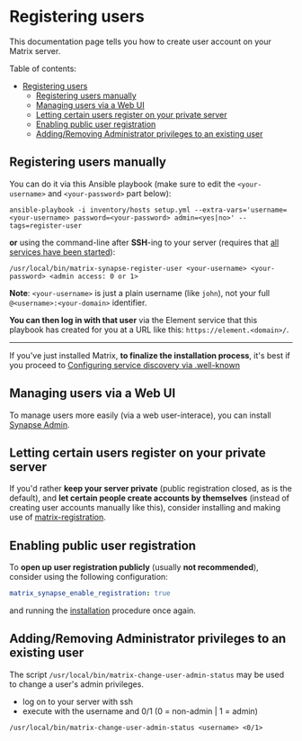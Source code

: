 # Registering users

This documentation page tells you how to create user account on your Matrix server.

Table of contents:

- [Registering users](#registering-users)
	- [Registering users manually](#registering-users-manually)
	- [Managing users via a Web UI](#managing-users-via-a-web-ui)
	- [Letting certain users register on your private server](#letting-certain-users-register-on-your-private-server)
	- [Enabling public user registration](#enabling-public-user-registration)
	- [Adding/Removing Administrator privileges to an existing user](#addingremoving-administrator-privileges-to-an-existing-user)


## Registering users manually

You can do it via this Ansible playbook (make sure to edit the `<your-username>` and `<your-password>` part below):

```
ansible-playbook -i inventory/hosts setup.yml --extra-vars='username=<your-username> password=<your-password> admin=<yes|no>' --tags=register-user
```

**or** using the command-line after **SSH**-ing to your server (requires that [all services have been started](#starting-the-services)):

```
/usr/local/bin/matrix-synapse-register-user <your-username> <your-password> <admin access: 0 or 1>
```

**Note**: `<your-username>` is just a plain username (like `john`), not your full `@<username>:<your-domain>` identifier.

**You can then log in with that user** via the Element service that this playbook has created for you at a URL like this: `https://element.<domain>/`.

-----

If you've just installed Matrix, **to finalize the installation process**, it's best if you proceed to [Configuring service discovery via .well-known](configuring-well-known.md)


## Managing users via a Web UI

To manage users more easily (via a web user-interace), you can install [Synapse Admin](configuring-playbook-synapse-admin.md).


## Letting certain users register on your private server

If you'd rather **keep your server private** (public registration closed, as is the default), and **let certain people create accounts by themselves** (instead of creating user accounts manually like this), consider installing and making use of [matrix-registration](configuring-playbook-matrix-registration.md).


## Enabling public user registration

To **open up user registration publicly** (usually **not recommended**), consider using the following configuration:

```yaml
matrix_synapse_enable_registration: true
```

and running the [installation](installing.md) procedure once again.


## Adding/Removing Administrator privileges to an existing user

The script `/usr/local/bin/matrix-change-user-admin-status` may be used to change a user's admin privileges.

* log on to your server with ssh
* execute with the username and 0/1 (0 = non-admin | 1 = admin)

```
/usr/local/bin/matrix-change-user-admin-status <username> <0/1>
```
